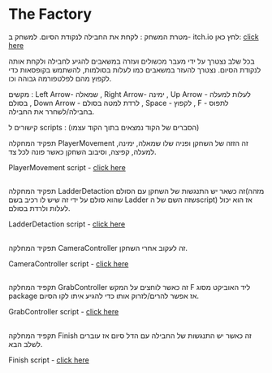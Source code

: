 # The Factory


מטרת המשחק : לקחת את החבילה לנקודת הסיום. למשחק ב- itch.io לחץ כאן: [click here](https://m-h-a.itch.io/factory2d)

בכל שלב נצטרך על ידי מעבר מכשולים ועזרה במשאבים להגיע לחבילה ולקחת אותה לנקודת הסיום. נצטרך להעזר במשאבים כמו לעלות בסולמות, להשתמש בקופסאות כדי לקפוץ מהם לפלטפורמה גבוהה וכו.

מקשים : Left Arrow- שמאלה , Right Arrow- ימינה , Up Arrow - לעלות למעלה בסולם , Down Arrow - לרדת למטה בסולם , Space - לקפוץ , F - לתפוס בחבילה/לשחרר את החבילה.

קישורים ל scripts : (הסברים של הקוד נמצאים בתוך הקוד עצמו)


תפקיד המחקלה PlayerMovement זה הזזה של השחקן ופניה שלו שמאלה, ימינה, למעלה, קפיצה, וסיבוב השחקן כאשר פונה לכל צד.


PlayerMovement script - [click here](Assets/Scripts/PlayerMovement.cs)
##

תפקיד המחקלה LadderDetaction זה כשאר יש התנגשות של השחקן עם הסולם(מזהה שהוא סולם על ידי זה שיש לו רכיב בשם Ladder שזה השם של הscript) אז הוא יכול לעלות ולרדת בסולם.


LadderDetaction script - [click here](Assets/Scripts/LadderDetaction.cs)
##

תפקיד המחלקה CameraController זה לעקוב אחרי השחקן.


CameraController script - [click here](Assets/Scripts/CameraController.cs)
##


תקפיד המחלקה GrabController זה כאשר לוחצים על המקש F ליד האוביקט מסוג package אז אפשר להרים/לזרוק אותו כדי להגיע איתו לקו הסיום.


GrabController script - [click here](Assets/Scripts/GrabController.cs)
##

תקפיד המחלקה Finish זה כאשר יש התנגשות של החבילה עם הדל סיום אז עוברים לשלב הבא.


Finish script - [click here](Assets/Scripts/Finish.cs)
